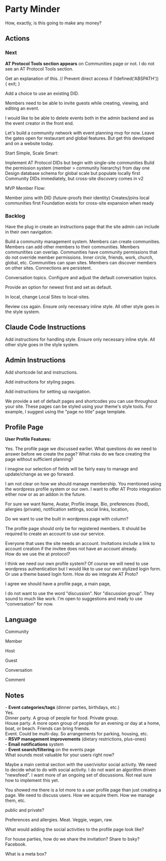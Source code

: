 # Party Minder

How, exactly, is this going to make any money?


## Actions

### Next

**AT Protocol Tools section appears** on Communities page or not. I do not see an AT Protocol
Tools section.

Get an explanation of this.
     // Prevent direct access
     if (!defined('ABSPATH')) {
         exit;
     }

Add a choice to use an existing DID.

Members need to be able to invite guests while creating, viewing, and editing an event.

I would like to be able to delete events both in the admin backend and as the event creator in
the front end.

Let's build a community network with event planning mvp for now. Leave the gates open for restaurant and global features. But get this developed and on a website today.

Start Simple, Scale Smart:

Implement AT Protocol DIDs but begin with single-site communities
Build the permission system (member > community hierarchy) from day one
Design database schema for global scale but populate locally first
Community DIDs immediately, but cross-site discovery comes in v2

MVP Member Flow:

Member joins with DID (future-proofs their identity)
Creates/joins local communities first
Foundation exists for cross-site expansion when ready










### Backlog

Have the plug in create an instructions page that the site admin can include in their own navigation.

Build a community management system. Members can create communities. Members can
add other members to their communities. Members communitites can overlap.
Communities have community permissions that do not override member permissions.
Inner circle, friends, work, church, global, etc. Communities can span sites.
Members can discover members on other sites. Connections are persistent.

Conversation topics. Configure and adjust the default conversation topics.

Provide an option for newest first and set as default.

In local, change Local Sites to local-sites.

Review css again. Ensure only necessary inline style. All other style goes
in the style system.

## Claude Code Instructions
Add instructions for handling style. Ensure only necessary inline style. All other style goes in the style system.


## Admin Instructions

Add shortcode list and instructions.

Add instrucitons for styling pages.

Add instructions for setting up navigation.

We provide a set of default pages and shortcodes you can use throughout your site.
These pages can be styled using your theme's style tools. For example, I suggest
using the "page no title" page template.




## Profile Page
  **User Profile Features:**  


Yes. The profile page we discussed earlier. What questions do we need to answer before we create the page? What risks do we face creating the page without sufficient planning? 

I imagine our selection of fields will be fairly easy to manage and update/change as we go forward. 

I am not clear on how we should manage membership. You mentioned using the wordpress profile system or our own. I want to offer AT Proto integration either now or as an addon in the future.


For sure we want Name, Avatar, Profile image, Bio, preferences (food),
allergies (private), notification settings, social links, location, 

Do we want to use the built in wordpress page with column?

The profile page should only be for registered members. It should be
required to create an account to use our service.

Everyone that uses the site needs an account. Invitations include a link to account creation if the invitee does not have an account already.  
How do we use the at protocol?

I think we need our own profile system? Of course we will need to use wordpress authentication but I would like to use our own stylized login form. Or use a theme based login form. How do we integrate AT Proto?

I agree we should have a profile page, a main page, 

I do not want to use the word "discussion". Nor "discussion group". They
sound to much like work. I'm open to suggestions and ready to use
"conversation" for now.

## Language
Community

Member

Host

Guest

Conversation

Comment




## Notes

   \- **Event categories/tags** (dinner parties, birthdays, etc.)  
Yes.   
Dinner party. A group of people for food. Private group.  
House party. A more open group of people for an evening or day at a home, boat, or beach. Friends can bring friends.  
Event. Could be multi-day. So arrangements for parking, housing, etc.  
  \- **RSVP management improvements** (dietary restrictions, plus-ones)  
  \- **Email notifications** system  
  \- **Event search/filtering** on the events page  
  What sounds most valuable for your users right now?

Maybe a main central section with the user/visitor social activity. We need to decide what to do with social activity. I do not want an algorithm driven "newsfeed". I want more of an ongoing set of discussions. Not real sure how to implement this yet.

You showed me there is a lot more to a user profile page than just creating a page. We need to discuss users. How we acquire them. How we manage them, etc.       

public and private? 

Preferences and allergies. Meat. Veggie, vegan, raw.

What would adding the social activities to the profile page look like?

For house parties, how do we share the invitation? Share to bsky? Facebook.


What is a meta box?

